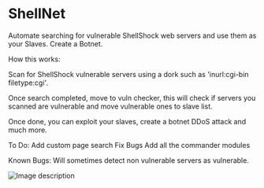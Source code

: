 # ShellNet
Automate searching for vulnerable ShellShock web servers and use them as your Slaves. Create a Botnet.

How this works:

Scan for ShellShock vulnerable servers using a dork such as 'inurl:cgi-bin filetype:cgi'.

Once search completed, move to vuln checker, this will check if servers you scanned are vulnerable and move vulnerable ones to slave list.

Once done, you can exploit your slaves, create a botnet DDoS attack and much more.

To Do:
Add custom page search
Fix Bugs
Add all the commander modules

Known Bugs:
Will sometimes detect non vulnerable servers as vulnerable.

![Image description](https://cdn.discordapp.com/attachments/609285777691508736/689677695495569412/unknown.png)
